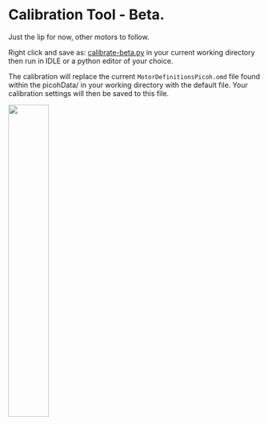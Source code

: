 # Calibration Tool - Beta. 

Just the lip for now, other motors to follow. 

Right click and save as: [calibrate-beta.py](https://raw.githubusercontent.com/ohbot/picoh-python/master/tools/Calibrate/calibrate-beta.py)  in your current working directory then run in IDLE or a python editor of your choice. 

The calibration will replace the current ```MotorDefinitionsPicoh.omd``` file found within the picohData/ in your working directory with the default file. Your calibration settings will then be saved to this file.


<a href="https://github.com/ohbot/picoh-python/blob/master/.images/calibrate2.gif?raw=true" target="_blank"><img src="https://github.com/ohbot/picoh-python/blob/master/.images/calibrate2.gif?raw=true" border="0" width = "40%"/></a>


